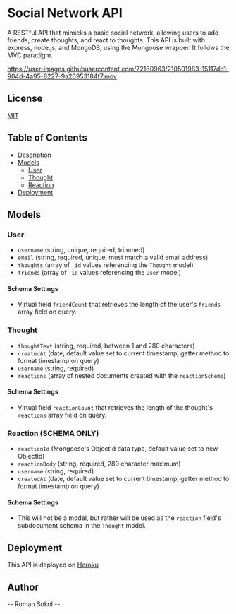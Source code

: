# Social Network API

A RESTful API that mimicks a basic social network, allowing users to add friends, create thoughts, and react to thoughts. This API is built with express, node.js, and MongoDB, using the Mongoose wrapper. It follows the MVC paradigm.

https://user-images.githubusercontent.com/72160963/210501983-15117db1-904d-4a95-8227-9a26953184f7.mov

## License

[MIT](https://opensource.org/licenses/MIT)

## Table of Contents

- [Description](#description)
- [Models](#models)
  - [User](#user)
  - [Thought](#thought)
  - [Reaction](#reaction)
- [Deployment](#deployment)

## Models

### User

- `username` (string, unique, required, trimmed)
- `email` (string, required, unique, must match a valid email address)
- `thoughts` (array of `_id` values referencing the `Thought` model)
- `friends` (array of `_id` values referencing the `User` model)

#### Schema Settings

- Virtual field `friendCount` that retrieves the length of the user's `friends` array field on query.

### Thought

- `thoughtText` (string, required, between 1 and 280 characters)
- `createdAt` (date, default value set to current timestamp, getter method to format timestamp on query)
- `username` (string, required)
- `reactions` (array of nested documents created with the `reactionSchema`)

#### Schema Settings

- Virtual field `reactionCount` that retrieves the length of the thought's `reactions` array field on query.

### Reaction (SCHEMA ONLY)

- `reactionId` (Mongoose's ObjectId data type, default value set to new ObjectId)
- `reactionBody` (string, required, 280 character maximum)
- `username` (string, required)
- `createdAt` (date, default value set to current timestamp, getter method to format timestamp on query)

#### Schema Settings

- This will not be a model, but rather will be used as the `reaction` field's subdocument schema in the `Thought` model.

## Deployment

This API is deployed on [Heroku](https://www.heroku.com/).

## Author

-- Roman Sokol --
